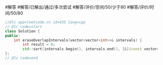 #解答 #解答/已解出/通过/多次尝试 #解答/评价/空间/50/少于80 #解答/评价/时间/50/80

```C++
//@lc app=leetcode.cn id=435 lang=cpp
// @lc code=start
class Solution {
public:
    int eraseOverlapIntervals(vector<vector<int>>& intervals) {
		int result = 0;
		std::sort(intervals.begin(), intervals.end(), [&](const vector<int>& a, const vector<int>& b) {  }
};
// @lc code=end
```
